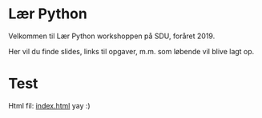 # Lær Python
Velkommen til Lær Python workshoppen på SDU, foråret 2019. 

Her vil du finde slides, links til opgaver, m.m. som løbende vil blive lagt op.


# Test
Html fil: [index.html](index.html) yay :)
